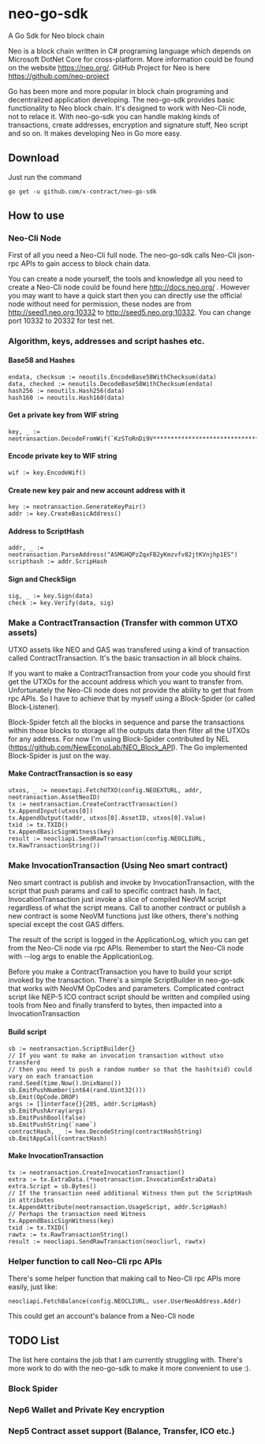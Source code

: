 # neo-go-sdk
  A Go Sdk for Neo block chain

  Neo is a block chain written in C# programing language which depends on Microsoft DotNet Core for cross-platform. More information could be found on the website https://neo.org/. GitHub Project for Neo is here https://github.com/neo-project

  Go has been more and more popular in block chain programing and decentralized application developing. The neo-go-sdk provides basic functionality to Neo block chain. It's designed to work with Neo-Cli node, not to relace it. With neo-go-sdk you can handle making kinds of transactions, create addresses, encryption and signature stuff, Neo script and so on. It makes developing Neo in Go more easy.



## Download

  Just run the command
    
    go get -u github.com/x-contract/neo-go-sdk
    

## How to use

###  Neo-Cli Node

  First of all you need a Neo-Cli full node. The neo-go-sdk calls Neo-Cli json-rpc APIs to gain access to block chain data.

  You can create a node yourself, the tools and knowledge all you need to create a Neo-Cli node could be found here http://docs.neo.org/ . However you may want to have a quick start then you can directly use the official node without need for permission, these nodes are from http://seed1.neo.org:10332 to http://seed5.neo.org:10332. You can change port 10332 to 20332 for test net.


### Algorithm, keys, addresses and script hashes etc.

#### Base58 and Hashes

    endata, checksum := neoutils.EncodeBase58WithChecksum(data)
    data, checked := neoutils.DecodeBase58WithChecksum(endata)
    hash256 := neoutils.Hash256(data)
    hash160 := neoutils.Hash160(data)

#### Get a private key from WIF string

    key, _ := neotransaction.DecodeFromWif(`KzSToRnDi9V********************************`)

#### Encode private key to WIF string

    wif := key.EncodeWif()
    
#### Create new key pair and new account address with it

    key := neotransaction.GenerateKeyPair()
    addr := key.CreateBasicAddress()
    
#### Address to ScriptHash 

    addr, _ := neotransaction.ParseAddress("ASMGHQPzZqxFB2yKmzvfv82jtKVnjhp1ES")
    scripthash := addr.ScripHash
   
#### Sign and CheckSign

    sig, _ := key.Sign(data)
    check := key.Verify(data, sig)


### Make a ContractTransaction (Transfer with common UTXO assets)

  UTXO assets like NEO and GAS was transfered using a kind of transaction called ContractTransaction. It's the basic transaction in all block chains.
  
  If you want to make a ContractTransaction from your code you should first get the UTXOs for the account address which you want to transfer from. Unfortunately the Neo-Cli node does not provide the ability to get that from rpc APIs. So I have to achieve that by myself using a Block-Spider (or called Block-Listener). 
  
  Block-Spider fetch all the blocks in sequence and parse the transactions within those blocks to storage all the outputs data then filter all the UTXOs for any address. For now I'm using Block-Spider contributed by NEL (https://github.com/NewEconoLab/NEO_Block_API). The Go implemented Block-Spider is just on the way.
  
#### Make ContractTransaction is so easy

    utxos, _ := neoextapi.FetchUTXO(config.NEOEXTURL, addr, neotransaction.AssetNeoID)
    tx := neotransaction.CreateContractTransaction()
    tx.AppendInput(utxos[0])
    tx.AppendOutput(taddr, utxos[0].AssetID, utxos[0].Value)
    txid := tx.TXID()
    tx.AppendBasicSignWitness(key)
    result := neocliapi.SendRawTransaction(config.NEOCLIURL, tx.RawTransactionString())
    

### Make InvocationTransaction (Using Neo smart contract)

  Neo smart contract is publish and invoke by InvocationTransaction, with the script that push params and call to specific contract hash. In fact, InvocationTransaction just invoke a slice of compiled NeoVM script regardless of what the script means. Call to another contract or publish a new contract is some NeoVM functions just like others, there's nothing special except the cost GAS differs.
  
  The result of the script is logged in the ApplicationLog, which you can get from the Neo-Cli node via rpc APIs. Remember to start the Neo-Cli node with --log args to enable the ApplicationLog.
  
  Before you make a ContractTransaction you have to build your script invoked by the transaction. There's a simple ScriptBuilder in neo-go-sdk that works with NeoVM OpCodes and parameters. Complicated contract script like NEP-5 ICO contract script should be written and compiled using tools from Neo and finally transferd to bytes, then impacted into a InvocationTransaction
  
#### Build script
	
    sb := neotransaction.ScriptBuilder{}
    // If you want to make an invocation transaction without utxo transferd
    // then you need to push a random number so that the hash(txid) could vary on each transaction
    rand.Seed(time.Now().UnixNano())
    sb.EmitPushNumber(int64(rand.Uint32()))
    sb.Emit(OpCode.DROP)
    args := []interface{}{205, addr.ScripHash}
    sb.EmitPushArray(args)
    sb.EmitPushBool(false)
    sb.EmitPushString(`name`)
    contractHash, _ := hex.DecodeString(contractHashString)
    sb.EmitAppCall(contractHash)
    
#### Make InvocationTransaction

    tx := neotransaction.CreateInvocationTransaction()
    extra := tx.ExtraData.(*neotransaction.InvocationExtraData)
    extra.Script = sb.Bytes()
    // If the transaction need additional Witness then put the ScriptHash in attributes
    tx.AppendAttribute(neotransaction.UsageScript, addr.ScripHash)
    // Perhaps the transaction need Witness
    tx.AppendBasicSignWitness(key)
    txid := tx.TXID()
    rawtx := tx.RawTransactionString()
    result := neocliapi.SendRawTransaction(neocliurl, rawtx)
    
    


### Helper function to call Neo-Cli rpc APIs

  There's some helper function that making call to Neo-Cli rpc APIs more easily, just like:
  
    neocliapi.FetchBalance(config.NEOCLIURL, user.UserNeoAddress.Addr)
  
  This could get an account's balance from a Neo-Cli node
  
  
  
  
## TODO List

  The list here contains the job that I am currently struggling with. There's more work to do with the neo-go-sdk to make it more convenient to use :). 
  
  ### Block Spider
  ### Nep6 Wallet and Private Key encryption
  ### Nep5 Contract asset support (Balance, Transfer, ICO etc.)
  
  
